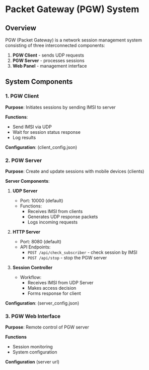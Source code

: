 # Packet Gateway (PGW) System

## Overview

PGW (Packet Gateway) is a network session management system consisting of three interconnected components:

1. **PGW Client** - sends UDP requests  
2. **PGW Server** - processes sessions  
3. **Web Panel**  - management interface  

## System Components  

### 1. PGW Client  

**Purpose**: Initiates sessions by sending IMSI to server  

**Functions**:  
   - Send IMSI via UDP  
   - Wait for session status response   
   - Log results  

**Configuration**: (client_config.json)

### 2. PGW Server

**Purpose**: Create and update sessions with mobile devices (clients)

**Server Components**:
1. **UDP Server**
   - Port: 10000 (default)
   - Functions:
     - Receives IMSI from clients
     - Generates UDP response packets
     - Logs incoming requests

2. **HTTP Server**
   - Port: 8080 (default)
   - API Endpoints:
     - `POST /api/check_subscriber` - check session by IMSI
     - `POST /api/stop` - stop the PGW server

3. **Session Controller**
   - Workflow:
     - Receives IMSI from UDP Server
     - Makes access decision
     - Forms response for client

**Configuration**: (server_config.json)

### 3. PGW Web Interface

**Purpose**: Remote control of PGW server

**Functions**
 - Session monitoring
 - System configuration

**Configuration** (server url)
